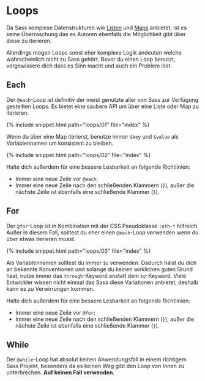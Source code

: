 
# Loops

Da Sass komplexe Datenstrukturen wie [Listen](#listen) und [Maps](#maps) anbietet, ist es keine Überraschung das es Autoren ebenfalls die Möglichkeit gibt über diese zu iterieren.

Allerdings mögen Loops sonst eher komplexe Logik andeuten welche wahrscheinlich nicht zu Sass gehört. Bevor du einen Loop benutzt, vergewissere dich dass es Sinn macht und auch ein Problem löst.

## Each

Der `@each`-Loop ist definitiv der meist genutzte aller von Sass zur Verfügung gestellten Loops. Es bietet eine saubere API um über eine Liste oder Map zu iterieren.

{% include snippet.html path="loops/01" file="index" %}

Wenn du über eine Map iterierst, benutze immer `$key` und `$value` als Variablennamen um konsistent zu bleiben.

{% include snippet.html path="loops/02" file="index" %}

Halte dich außerdem für eine bessere Lesbarkeit an folgende Richtlinien:

* Immer eine neue Zeile vor `@each`;
* Immer eine neue Zeile nach den schließenden Klammern (`}`), außer die nächste Zeile ist ebenfalls eine schließende Klammer (`}`).

## For

Der `@for`-Loop ist in Kombination mit der CSS Pseudoklasse `:nth-*` hilfreich. Außer in diesem Fall, solltest du eher einen `@each`-Loop verwenden wenn du über etwas iterieren *musst*.

{% include snippet.html path="loops/03" file="index" %}

Als Variablennamen solltest du immer `$i` verwenden. Dadurch hälst du dich an bekannte Konventionen und solange du keinen wirklichen guten Grund hast, nutze immer das `through`-Keyword anstatt dem `to`-Keyword. Viele Entwickler wissen nicht einmal das Sass diese Variationen anbietet, deshalb kann es zu Verwirrungen kommen.

Halte dich außerdem für eine bessere Lesbarkeit an folgende Richtlinien:

* Immer eine neue Zeile vor `@for`;
* Immer eine neue Zeile nach den schließenden Klammern (`}`), außer die nächste Zeile ist ebenfalls eine schließende Klammer (`}`).

## While

Der `@while`-Loop hat absolut keinen Anwendungsfall in einem richtigem Sass Projekt, besonders da es keinen Weg gibt den Loop von Innen zu unterbrechen. **Auf keinen Fall verwenden**.
